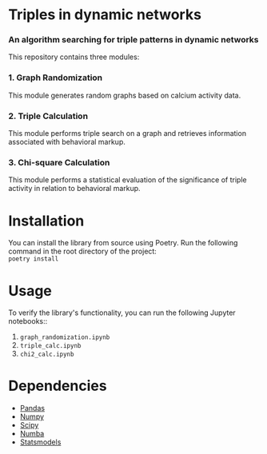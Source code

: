 # Triples in dynamic networks  
### An algorithm searching for triple patterns in dynamic networks  
This repository contains three modules:
### 1. Graph Randomization  
This module generates random graphs based on calcium activity data.  
### 2. Triple Calculation  
This module performs triple search on a graph and retrieves information associated with behavioral markup.  
### 3. Chi-square Calculation  
This module performs a statistical evaluation of the significance of triple activity in relation to behavioral markup.  

# Installation 
You can install the library from source using Poetry. Run the following command in the root directory of the project:  
`poetry install`

# Usage  
To verify the library's functionality, you can run the following Jupyter notebooks::  
1. `graph_randomization.ipynb`  
2. `triple_calc.ipynb`  
3. `chi2_calc.ipynb`  

# Dependencies  
- [Pandas](https://github.com/pandas-dev/pandas)  
- [Numpy](https://numpy.org/)  
- [Scipy](https://scipy.org/)  
- [Numba](https://numba.pydata.org)  
- [Statsmodels](https://www.statsmodels.org/)
